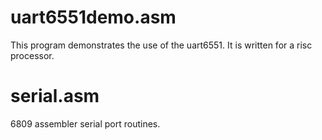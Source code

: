 # uart6551demo.asm

This program demonstrates the use of the uart6551. It is written for a risc processor.

# serial.asm
6809 assembler serial port routines.

